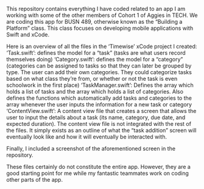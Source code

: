 This repository contains everything I have coded related to an app I am working with some of the other members of Cohort 1 of Aggies in TECH. We are coding this app for BUSN 489, otherwise known as the “Building a Platform” class. This class focuses on developing mobile applications with Swift and xCode.

Here is an overview of all the files in the ‘Timewise’ xCode project I created:
‘Task.swift’: defines the model for a “task” (tasks are what users record themselves doing)
‘Category.swift’: defines the model for a “category” (categories can be assigned to tasks so that they can later be grouped by type. The user can add their own categories. They could categorize tasks based on what class they’re from, or whether or not the task is even schoolwork in the first place)
‘TaskManager.swift’: Defines the array which holds a list of tasks and the array which holds a list of categories. Also defines the functions which automatically add tasks and categories to the array whenever the user inputs the information for a new task or category
‘ContentView.swift’: A content view file that creates a screen that allows the user to input the details about a task (its name, category, due date, and expected duration). The content view file is not integrated with the rest of the files. It simply exists as an outline of what the “task addition” screen will eventually look like and how it will eventually be interacted with. 

Finally, I included a screenshot of the aforementioned screen in the repository.

These files certainly do not constitute the entire app. However, they are a good starting point for me while my fantastic teammates work on coding other parts of the app. 

